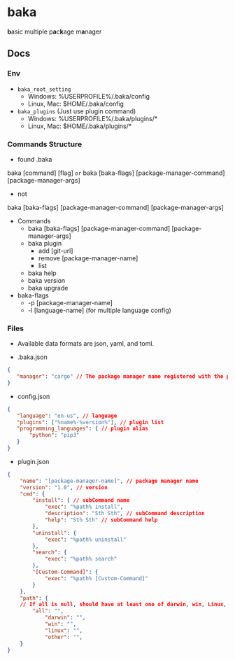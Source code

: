 # baka
**b**asic multiple p**a**c**k**age m**a**nager


## Docs

### Env

- `baka_root_setting`
    - Windows: %USERPROFILE%/.baka/config
    - Linux, Mac: $HOME/.baka/config
- `baka_plugins` (Just use plugin command)
    - Windows: %USERPROFILE%/.baka/plugins/*
    - Linux, Mac: $HOME/.baka/plugins/*

### Commands Structure

- found .baka

baka [command] [flag] `or` baka [baka-flags] [package-manager-command] [package-manager-args]

- not

baka [baka-flags] [package-manager-command] [package-manager-args]

- Commands
    - baka [baka-flags] [package-manager-command] [package-manager-args]
    - baka plugin
        - add [git-url]
        - remove [package-manager-name]
        - list
    - baka help
    - baka version
    - baka upgrade
- baka-flags
    - -p [package-manager-name]
    - -l [language-name] (for multiple language config)


### Files
* Available data formats are json, yaml, and toml.


* .baka.json
 ```json
 {
	"manager": "cargo" // The package manager name registered with the plugin
}
 ```
 
 * config.json
 ```json
 {
	"language": "en-us", // language
	"plugins": ["%name%-%version%"], // plugin list
	"programming_languages": { // plugin alias
		"python": "pip3"
	}
}
 ```


* plugin.json
```json
{
	"name": "[package-manager-name]", // package manager name
	"version": "1.0", // version
	"cmd": {
		"install": { // subCommand name
			"exec": "%path% install",
			"description": "Sth Sth", // subCommand description
			"help": "Sth Sth" // subCommand help 
		},
		"uninstall": {
			"exec": "%path% uninstall"
		},
		"search": {
			"exec": "%path% search"
		},
		"[Custom-Command]": {
			"exec": "%path% [Custom-Command]"
		}
	},
	"path": { 
  	// If all is null, should have at least one of darwin, win, Linux, other
		"all": "",
    		"darwin": "",
    		"win": "",
    		"linux": "",
    		"other": "",
	}
}
```
